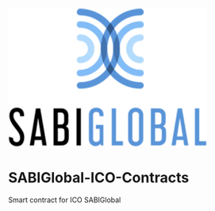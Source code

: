 # <img src="logo.png" alt="SABIGlobal" width="400px">

# SABIGlobal-ICO-Contracts
Smart contract for ICO SABIGlobal
